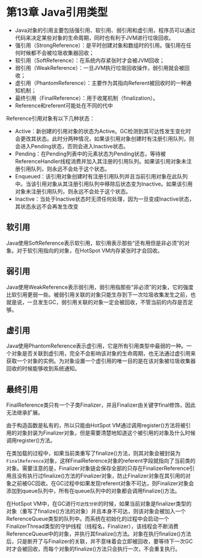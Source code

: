 # 第13章 Java引用类型

- Java对象的引用主要包括强引用、软引用、弱引用和虚引用，程序员可以通过代码来决定某些对象的生命周期，同时也有利于JVM进行垃圾回收。
- 强引用（StrongReference）：是平时创建对象和数组时的引用。强引用在任何时候都不会被垃圾收集器回收；
- 软引用（SoftReference）：在系统内存紧张时才会被JVM回收；
- 弱引用（WeakReference）：一旦JVM执行垃圾回收操作，弱引用就会被回收；
- 虚引用（PhantomReference）：主要作为其指向Referent被回收时的一种通知机制；
- 最终引用（FinalReference）：用于收尾机制（finalization）。
- Reference和referent可能处在不同的代中

Reference引用对象有以下几种状态：

- Active：新创建的引用对象的状态为Active。GC检测到其可达性发生变化时会更改其状态。此时分两种情况，如果该引用对象创建时有注册引用队列，则会进入Pending状态，否则会进入Inactive状态。
- Pending：在Pending列表中的元素状态为Pending状态，等待被ReferenceHandler线程消费并加入其注册的引用队列。如果该引用对象未注册引用队列，则永远不会处于这个状态。
- Enqueued：该引用对象创建时有注册引用队列并且当前引用对象在此队列中。当该引用对象从其注册引用队列中移除后状态变为Inactive。如果该引用对象未注册引用队列，则永远不会处于这个状态。
- Inactive：当处于Inactive状态时无须任何处理，因为一旦变成Inactive状态，其状态永远不会再发生改变

## 软引用

Java使用SoftReference表示软引用，软引用表示那些“还有用但是非必须”的对象。对于软引用指向的对象，在HotSpot VM内存紧张时才会回收。

## 弱引用

Java使用WeakReference表示弱引用，弱引用指那些“非必须”的对象，它的强度比软引用更弱一些。被弱引用关联的对象只能生存到下一次垃圾收集发生之前，也就是说，一旦发生GC，弱引用关联的对象一定会被回收，不管当前的内存是否足够。

## 虚引用

Java使用PhantomReference表示虚引用，它是所有引用类型中最弱的一种。一个对象是否关联到虚引用，完全不会影响该对象的生命周期，也无法通过虚引用来获取一个对象的实例。为对象设置一个虚引用的唯一目的是在该对象被垃圾收集器回收的时候能够收到系统通知。

## 最终引用

FinalReference类只有一个子类Finalizer，并且Finalizer由关键字final修饰，因此无法继承扩展。

由于构造函数是私有的，所以只能由HotSpot VM通过调用register()方法将被引用的对象封装为Finalizer对象，但是需要清楚地知道这个被引用的对象及什么时候调用register()方法。

在类加载的过程中，如果当前类重写了finalize()方法，则其对象会被封装为`FinalReference`对象，这样FinalReference对象的referent字段就指向了当前类的对象。需要注意的是，Finalizer对象链会保存全部的只存在FinalizerReference引用且没有执行过finalize()方法的Finalizer对象，防止Finalizer对象在其引用的对象之前被GC回收。在GC过程中如果发现referent对象不可达，则Finalizer对象会添加到queue队列中，所有在queue队列中的对象都会调用finalize()方法。

在HotSpot VM中，在GC进行`可达性分析`的时候，如果当前对象是finalizer类型的对象（重写了finalize()方法的对象）并且本身不可达，则该对象会被加入一个ReferenceQueue类型的队列中。而系统在初始化的过程中会启动一个FinalizerThread类型的守护线程（线程名，Finalizer），该线程会不断消费ReferenceQueue中的对象，并执行其finalize()方法。对象在执行finalize()方法后，只是断开了与Finalizer的关联，并不意味着会立即被回收，要等待下一次GC时才会被回收，而每个对象的finalize()方法只会执行一次，不会重复执行。
